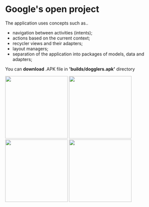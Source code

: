 # Google's open project
The application uses concepts such as..
- navigation between activities (intents);
- actions based on the current context;
- recycler views and their adapters;
- layout managers;
- separation of the application into packages of models, data and adapters;

You can **download** .APK file in **'builds/dogglers.apk'** directory

<p>
  <img src="https://user-images.githubusercontent.com/81878781/167246232-d5c92e54-8849-4f75-8d75-1a1703fe341b.png" width="200">
  <img src="https://user-images.githubusercontent.com/81878781/167246238-02fb9863-76b2-47a7-afdd-3beff749e3de.png" width="200">
  <img src="https://user-images.githubusercontent.com/81878781/167246239-acee2b9c-9e03-44e7-9f50-c01acb1fae00.png" width="200">
  <img src="https://user-images.githubusercontent.com/81878781/167246243-79277bec-40f9-424e-8b4e-4df97b6ad893.png" width="200">
</p>
